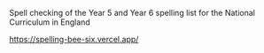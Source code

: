Spell checking of the Year 5 and Year 6 spelling list for the National Curriculum in England

https://spelling-bee-six.vercel.app/

